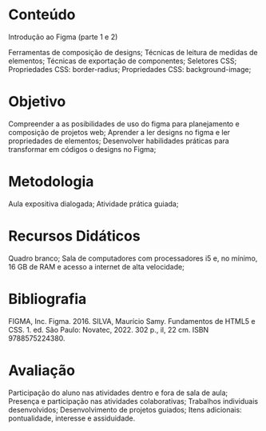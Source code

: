 # Conteúdo

Introdução ao Figma (parte 1 e 2)

Ferramentas de composição de designs;
Técnicas de leitura de medidas de elementos;
Técnicas de exportação de componentes;
Seletores CSS;
Propriedades CSS: border-radius;
Propriedades CSS: background-image;

# Objetivo

Compreender a as posibilidades de uso do figma para planejamento e composição de projetos web;
Aprender a ler designs no figma e ler propriedades de elementos;
Desenvolver habilidades práticas para transformar em códigos o designs no Figma;

# Metodologia

Aula expositiva dialogada; Atividade prática guiada;

# Recursos Didáticos

Quadro branco; Sala de computadores com processadores i5 e, no mínimo, 16 GB de RAM e acesso a internet de alta velocidade;

# Bibliografia

FIGMA, Inc. Figma. 2016.
SILVA, Maurício Samy. Fundamentos de HTML5 e CSS. 1. ed. São Paulo: Novatec, 2022. 302 p., il, 22 cm. ISBN 9788575224380.

# Avaliação

Participação do aluno nas atividades dentro e fora de sala de aula;
Presença e participação nas atividades colaborativas;
Trabalhos individuais desenvolvidos;
Desenvolvimento de projetos guiados;
Itens adicionais: pontualidade, interesse e assiduidade.
